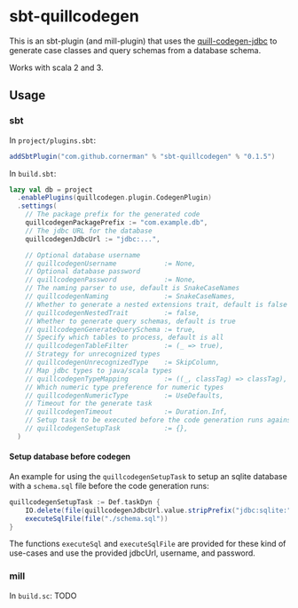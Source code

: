 # sbt-quillcodegen

This is an sbt-plugin (and mill-plugin) that uses the [quill-codegen-jdbc](https://zio.dev/zio-quill/code-generation/) to generate case classes and query schemas from a database schema.

Works with scala 2 and 3.

## Usage

### sbt

In `project/plugins.sbt`:
```sbt
addSbtPlugin("com.github.cornerman" % "sbt-quillcodegen" % "0.1.5")
```

In `build.sbt`:
```sbt
lazy val db = project
  .enablePlugins(quillcodegen.plugin.CodegenPlugin)
  .settings(
    // The package prefix for the generated code
    quillcodegenPackagePrefix := "com.example.db",
    // The jdbc URL for the database
    quillcodegenJdbcUrl := "jdbc:...",

    // Optional database username
    // quillcodegenUsername            := None,
    // Optional database password
    // quillcodegenPassword            := None,
    // The naming parser to use, default is SnakeCaseNames
    // quillcodegenNaming              := SnakeCaseNames,
    // Whether to generate a nested extensions trait, default is false
    // quillcodegenNestedTrait         := false,
    // Whether to generate query schemas, default is true
    // quillcodegenGenerateQuerySchema := true,
    // Specify which tables to process, default is all
    // quillcodegenTableFilter         := (_ => true),
    // Strategy for unrecognized types
    // quillcodegenUnrecognizedType    := SkipColumn,
    // Map jdbc types to java/scala types
    // quillcodegenTypeMapping         := ((_, classTag) => classTag),
    // Which numeric type preference for numeric types
    // quillcodegenNumericType         := UseDefaults,
    // Timeout for the generate task
    // quillcodegenTimeout             := Duration.Inf,
    // Setup task to be executed before the code generation runs against the database
    // quillcodegenSetupTask           := {},
  )
```

#### Setup database before codegen

An example for using the `quillcodegenSetupTask` to setup an sqlite database with a `schema.sql` file before the code generation runs:
```sbt
quillcodegenSetupTask := Def.taskDyn {
    IO.delete(file(quillcodegenJdbcUrl.value.stripPrefix("jdbc:sqlite:")))
    executeSqlFile(file("./schema.sql"))
}
```

The functions `executeSql` and `executeSqlFile` are provided for these kind of use-cases and use the provided jdbcUrl, username, and password.


### mill

In `build.sc`:
TODO
